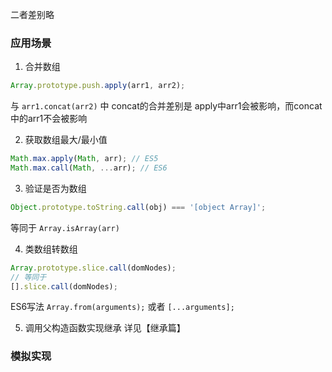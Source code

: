 二者差别略

### 应用场景
1. 合并数组
```js
Array.prototype.push.apply(arr1, arr2);
```
与 `arr1.concat(arr2)` 中 concat的合并差别是 apply中arr1会被影响，而concat中的arr1不会被影响

2. 获取数组最大/最小值
```js
Math.max.apply(Math, arr); // ES5
Math.max.call(Math, ...arr); // ES6
```

3. 验证是否为数组
```js
Object.prototype.toString.call(obj) === '[object Array]';
```
等同于 `Array.isArray(arr)`

4. 类数组转数组
```js
Array.prototype.slice.call(domNodes);
// 等同于
[].slice.call(domNodes);
```
ES6写法 `Array.from(arguments);` 或者 `[...arguments];`

5. 调用父构造函数实现继承
详见【继承篇】


### 模拟实现
